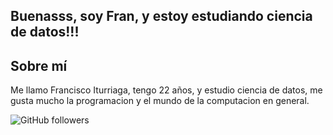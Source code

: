 ## Buenasss, soy Fran, y estoy estudiando ciencia de datos!!!

## Sobre mí

Me llamo Francisco Iturriaga, tengo 22 años, y estudio ciencia de datos, me gusta mucho la programacion y el mundo de la computacion en general.

![GitHub followers](https://img.shields.io/github/followers/franiturriagaa)



<!--
**Franiturriagaa/Franiturriagaa** is a ✨ _special_ ✨ repository because its `README.md` (this file) appears on your GitHub profile.

Here are some ideas to get you started:

- 🔭 I’m currently working on ...
- 🌱 I’m currently learning ...
- 👯 I’m looking to collaborate on ...
- 🤔 I’m looking for help with ...
- 💬 Ask me about ...
- 📫 How to reach me: ...
- 😄 Pronouns: ...
- ⚡ Fun fact: ...
-->
